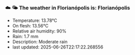### ☁️ 🌤️  The weather in Florianópolis is: Florianópolis

- Temperature: 13.78°C
- On flesh: 13.56°C
- Relative air humidity: 90%
- Rain: 1.7 mm
- Description: Moderate rain
- last updated: 2025-06-26T22:17:22.268556

